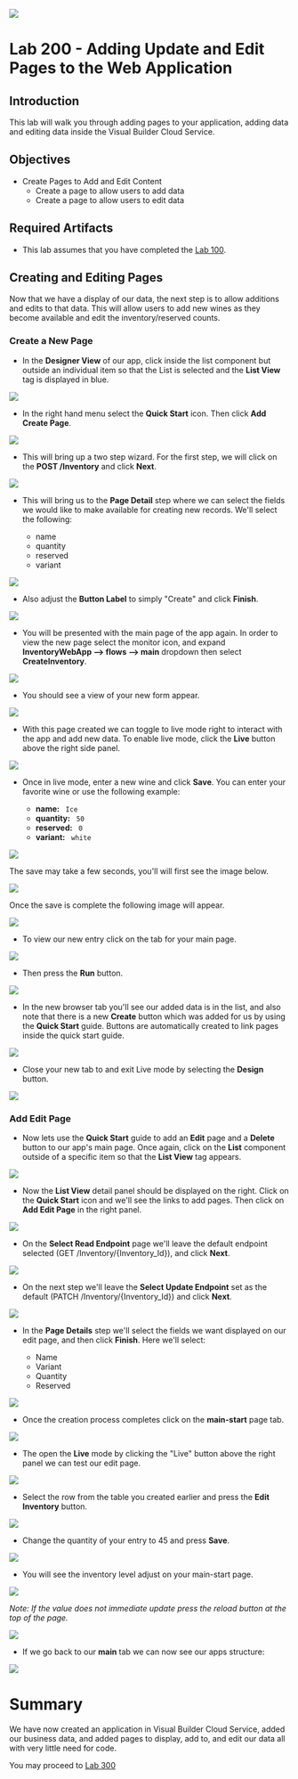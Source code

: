 ![](images/Picture-Title.png)

# Lab 200 - Adding Update and Edit Pages to the Web Application

## Introduction

 This lab will walk you through adding pages to your application, adding data and editing data inside the Visual Builder Cloud Service.

## Objectives

- Create Pages to Add and Edit Content
  - Create a page to allow users to add data
  - Create a page to allow users to edit data

## Required Artifacts

- This lab assumes that you have completed the [Lab 100](/LabGuide100.md).

## Creating and Editing Pages

Now that we have a display of our data, the next step is to allow additions and edits to that data. This will allow users to add new wines as they become available and edit the inventory/reserved counts.

### Create a New Page

- In the **Designer View** of our app, click inside the list component but outside an individual item so that the List is selected and the **List View** tag is displayed in blue.

![](images/200/listSelected.png)

- In the right hand menu select the **Quick Start** icon. Then click **Add Create Page**.

![](images/200/LabGuide200-252f126c.png)

- This will bring up a two step wizard. For the first step, we will click on the **POST /Inventory** and click **Next**.

![](images/200/LabGuide200-d85827f1.png)

- This will bring us to the **Page Detail** step where we can select the fields we would like to make available for creating new records. We'll select the following:

  - name
  - quantity
  - reserved
  - variant

![](images/200/LabGuide200-e9c3b310.png)

- Also adjust the **Button Label** to simply "Create" and click **Finish**.

![](images/200/LabGuide200-1be1d6be.png)

- You will be presented with the main page of the app again. In order to view the new page  select the monitor icon, and expand **InventoryWebApp --> flows --> main** dropdown then select **CreateInventory**.

![](images/200/LabGuide200-743dc668.png)

- You should see a view of your new form appear.

![](images/200/LabGuide200-df2591bd.png)

- With this page created we can toggle to live mode right to interact with the app and add new data. To enable live mode, click the **Live** button above the right side panel.

![](images/200/liveButton.png)

- Once in live mode, enter a new wine and click **Save**. You can enter your favorite wine or use the following example:

  - **name:** ```  Ice  ```
  - **quantity:** ```  50  ```
  - **reserved:** ```  0  ```
  - **variant:** ```  white  ```

![](images/200/LabGuide200-dc8bd8fe.png)

The save may take a few seconds, you'll will first see the image below.

![](images/200/LabGuide200-92be9188.png)

Once the save is complete the following image will appear.

![](images/200/LabGuide200-b055e910.png)

- To view our new entry click on the tab for your main page.

![](images/200/LabGuide200-8a1542ea.png)

- Then press the **Run** button.

![](images/200/LabGuide200-c22e5c87.png)

- In the new browser tab you'll see our added data is in the list, and also note that there is a new **Create** button which was added for us by using the **Quick Start** guide. Buttons are automatically created to link pages inside the quick start guide.

![](images/200/LabGuide200-b7a2d3dc.png)

- Close your new tab to and exit Live mode by selecting the **Design** button.

![](images/200/LabGuide200-42ac6cc4.png)

### Add Edit Page

- Now lets use the **Quick Start** guide to add an **Edit** page and a **Delete** button to our app's main page. Once again, click on the **List** component outside of a specific item so that the **List View** tag appears.

![](images/200/listSelected.png)

- Now the **List View** detail panel should be displayed on the right. Click on the **Quick Start** icon and we'll see the links to add pages. Then click on **Add Edit Page** in the right panel.

![](images/200/addEditPage.png)

- On the **Select Read Endpoint** page we'll leave the default endpoint selected (GET /Inventory/{Inventory_Id}), and click **Next**.

![](images/200/LabGuide200-7465d138.png)

- On the next step we'll leave the **Select Update Endpoint** set as the default (PATCH /Inventory/{Inventory_Id}) and click **Next**.

![](images/200/LabGuide200-2649ed80.png)

- In the **Page Details** step we'll select the fields we want displayed on our edit page, and then click **Finish**. Here we'll select:

  - Name
  - Variant
  - Quantity
  - Reserved

![](images/200/LabGuide200-d0d96085.png)

- Once the creation process completes click on the **main-start** page tab.

![](images/200/LabGuide200-0fc6d691.png)

 - The open the **Live** mode by clicking the "Live" button above the right panel we can test our edit page.

![](images/200/LabGuide200-cd415c35.png)

- Select the row from the table you created earlier and press the **Edit Inventory** button.

![](images/200/LabGuide200-40720a3a.png)

- Change the quantity of your entry to 45 and press **Save**.

![](images/200/LabGuide200-fa6c982b.png)

- You will see the inventory level adjust on your main-start page.

![](images/200/LabGuide200-fd9a06a2.png)

_Note: If the value does not immediate update press the reload button at the top of the page._

![](images/200/LabGuide200-a6016421.png)

- If we go back to our **main** tab we can now see our apps structure:

![](images/200/structure.png)

# Summary

We have now created an application in Visual Builder Cloud Service, added our business data, and added pages to display, add to, and edit our data all with very little need for code.

You may proceed to [Lab 300](LabGuide300.md)
